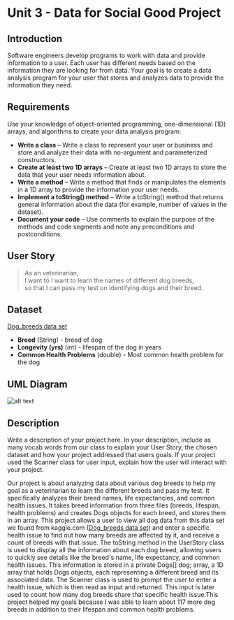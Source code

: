 # Unit 3 - Data for Social Good Project 

## Introduction 

Software engineers develop programs to work with data and provide information to a user. Each user has different needs based on the information they are looking for from data. Your goal is to create a data analysis program for your user that stores and analyzes data to provide the information they need. 

## Requirements 

Use your knowledge of object-oriented programming, one-dimensional (1D) arrays, and algorithms to create your data analysis program: 
- **Write a class** – Write a class to represent your user or business and store and analyze their data with no-argument and parameterized constructors. 
- **Create at least two 1D arrays** – Create at least two 1D arrays to store the data that your user needs information about. 
- **Write a method** – Write a method that finds or manipulates the elements in a 1D array to provide the information your user needs. 
- **Implement a toString() method** – Write a toString() method that returns general information about the data (for example, number of values in the dataset). 
- **Document your code** – Use comments to explain the purpose of the methods and code segments and note any preconditions and postconditions. 

## User Story 


> As an veterinarian, <br> 
> I want to I want to learn the names of different dog breeds, <br> 
> so that I can pass my test on identifying dogs and their breed.

## Dataset 

 [Dog_breeds data set](https://www.kaggle.com/datasets/marshuu/dog-breeds/data)

- **Breed** (String) - breed of dog
- **Longevity (yrs)** (int) - lifespan of the dog in years
- **Common Health Problems** (double) - Most common health problem for the dog

## UML Diagram 


![alt text](image.png)

## Description 

Write a description of your project here. In your description, include as many vocab words from our class to explain your User Story, the chosen dataset and how your project addressed that users goals. If your project used the Scanner class for user input, explain how the user will interact with your project.

Our project is about analyzing data about various dog breeds to help my goal as a veterinarian to learn the different breeds and pass my test. It specifically analyzes their breed names, life expectancies, and common health issues. It takes breed information from three files (breeds, lifespan, health problems) and creates Dogs objects for each breed, and stores them in an array. This project allows a user to view all dog data from this data set we found from kaggle.com ([Dog_breeds data set](https://www.kaggle.com/datasets/marshuu/dog-breeds/data)) and enter a specific health issue to find out how many breeds are affected by it, and receive a count of breeds with that issue. The toString method in the UserStory class is used to display all the information about each dog breed, allowing users to quickly see details like the breed's name, life expectancy, and common health issues. This information is stored in a private Dogs[] dog; array, a 1D array that holds Dogs objects, each representing a different breed and its associated data. The Scanner class is used to prompt the user to enter a health issue, which is then read as input and returned. This input is later used to count how many dog breeds share that specific health issue.This project helped my goals because I was able to learn about 117 more dog breeds in addition to their lifespan and common health problems.
